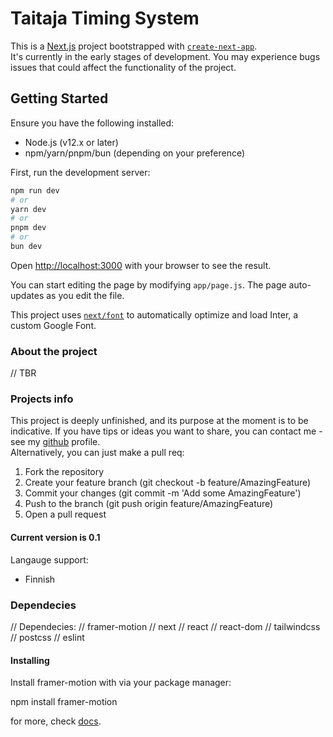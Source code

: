 # Taitaja Timing System

This is a [Next.js](https://nextjs.org/) project bootstrapped with [`create-next-app`](https://github.com/vercel/next.js/tree/canary/packages/create-next-app).
<br>
It's currently in the early stages of development. You may experience bugs issues that could affect the functionality of the project.

## Getting Started

Ensure you have the following installed:

- Node.js (v12.x or later)
- npm/yarn/pnpm/bun (depending on your preference)

First, run the development server:

```bash
npm run dev
# or
yarn dev
# or
pnpm dev
# or
bun dev
```

Open [http://localhost:3000](http://localhost:3000) with your browser to see the result.

You can start editing the page by modifying `app/page.js`. The page auto-updates as you edit the file.

This project uses [`next/font`](https://nextjs.org/docs/basic-features/font-optimization) to automatically optimize and load Inter, a custom Google Font.

### About the project

// TBR

### Projects info

This project is deeply unfinished, and its purpose at the moment is to be indicative.
If you have tips or ideas you want to share, you can contact me - see my [github](https://github.com/xmal0c) profile. <br>
Alternatively, you can just make a pull req:

1. Fork the repository
2. Create your feature branch (git checkout -b feature/AmazingFeature)
3. Commit your changes (git commit -m 'Add some AmazingFeature')
4. Push to the branch (git push origin feature/AmazingFeature)
5. Open a pull request

#### Current version is 0.1
Langauge support:
- Finnish

### Dependecies

// Dependecies:
// framer-motion
// next
// react
// react-dom
// tailwindcss
// postcss
// eslint

#### Installing

Install framer-motion with via your package manager:

npm install framer-motion

for more, check [docs](https://www.framer.com/motion/).
